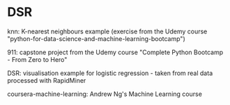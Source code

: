 # DSR

knn: K-nearest neighbours example (exercise from the Udemy course "python-for-data-science-and-machine-learning-bootcamp")

911: capstone project from the Udemy course "Complete Python Bootcamp - From Zero to Hero"

DSR: visualisation example for logistic regression - taken from real data processed with RapidMiner

coursera-machine-learning: Andrew Ng's Machine Learning course

